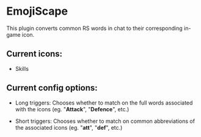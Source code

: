 # EmojiScape
This plugin converts common RS words in chat to their corresponding in-game icon.

## Current icons:

- Skills

## Current config options:

- Long triggers: Chooses whether to match on the full words associated with the icons (eg. "**Attack**", "**Defence**", etc.)

- Short triggers: Chooses whether to match on common abbreviations of the associated icons (eg. "**att**", "**def**", etc.)

